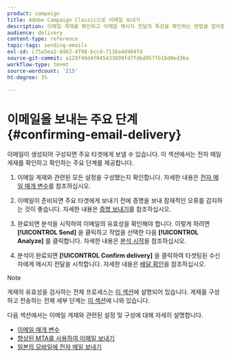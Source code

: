 ```yaml
---
product: campaign
title: Adobe Campaign Classic으로 이메일 보내기
description: 이메일 게재를 확인하고 이메일 메시지 전달의 특성을 확인하는 방법을 알아봅니다.
audience: delivery
content-type: reference
topic-tags: sending-emails
exl-id: c75a5ea2-8d62-4f98-bccd-7116a4d404fd
source-git-commit: a129f49d4f045433899fd7fdbd057fb16d0ed36a
workflow-type: tm+mt
source-wordcount: '215'
ht-degree: 3%

---
```


# 이메일을 보내는 주요 단계 {#confirming-email-delivery}

이메일이 생성되어 구성되면 주요 타겟에게 보낼 수 있습니다. 이 섹션에서는 전자 메일 게재를 확인하고 확인하는 주요 단계를 제공합니다.

1. 이메일 게재와 관련된 모든 설정을 구성했는지 확인합니다. 자세한 내용은 [전자 메일 매개 변수](email-parameters.md)를 참조하십시오.
1. 이메일이 준비되면 주요 타겟에게 보내기 전에 증명을 보내 잠재적인 오류를 감지하는 것이 좋습니다. 자세한 내용은 [증명 보내기](steps-validating-the-delivery.md#sending-a-proof)를 참조하십시오.

1. 완료되면 분석을 시작하여 이메일의 유효성을 확인해야 합니다. 이렇게 하려면 **[!UICONTROL Send]** 을 클릭하고 작업을 선택한 다음 **[!UICONTROL Analyze]** 를 클릭합니다. 자세한 내용은 [분석 시작](steps-validating-the-delivery.md#analyzing-the-delivery)을 참조하십시오.

1. 분석이 완료되면 **[!UICONTROL Confirm delivery]** 을 클릭하여 타겟팅된 수신자에게 메시지 전달을 시작합니다. 자세한 내용은 [배달 확인](steps-sending-the-delivery.md#confirming-delivery)을 참조하십시오.

   <!--Add screenshot with analysis done and Confirm delivery button activated.-->

>[!NOTE]
>
>게재의 유효성을 검사하는 전체 프로세스는 [이 섹션](steps-validating-the-delivery.md)에 설명되어 있습니다. 게재를 구성하고 전송하는 전체 세부 단계는 [이 섹션](steps-sending-the-delivery.md)에 나와 있습니다.

다음 섹션에서는 이메일 게재와 관련된 설정 및 구성에 대해 자세히 설명합니다.
<!--* [Generating the mirror page](generating-mirror-page.md)
* [Email BCC](email-bcc.md)-->
* [이메일 매개 변수](email-parameters.md)
* [향상된 MTA를 사용하여 이메일 보내기](sending-with-enhanced-mta.md)
* [일본의 모바일에 전자 메일 보내기](sending-emails-on-japanese-mobiles.md)
